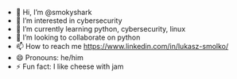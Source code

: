- 👋 Hi, I’m @smokyshark
- 👀 I’m interested in cybersecurity
- 🌱 I’m currently learning python, cybersecurity, linux
- 💞️ I’m looking to collaborate on python 
- 📫 How to reach me https://www.linkedin.com/in/lukasz-smolko/
- 😄 Pronouns: he/him
- ⚡ Fun fact: I like cheese with jam

<!---
smokyshark/smokyshark is a ✨ special ✨ repository because its `README.md` (this file) appears on your GitHub profile.
You can click the Preview link to take a look at your changes.
--->

